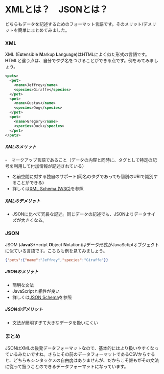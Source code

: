 # XMLとは？　JSONとは？

どちらもデータを記述するためのフォーマット言語です。そのメリット/デメリットを簡単にまとめてみました。

### XML
XML (E**x**tensible **M**arkup **L**anguage)はHTMLによく似た形式の言語です。HTMLと違う点は、自分でタグ名をつけることができる点です。例をみてみましょう。
```xml
<pets>
  <pet>
    <name>Jeffrey</name>
    <species>Giraffe</species>
  </pet>
  <pet>
    <name>Gustav</name>
    <species>Dog</species>
  </pet>
  <pet>
    <name>Gregory</name>
    <species>Duck</species>
  </pet>
</pets>
```
##### XMLのメリット

-　マークアップ言語であること（データの内容と同時に、タグとして特定の記号を利用して付加情報が記述されている）
- 名前空間に対する独自のサポート(同名のタグであっても個別のURIで識別することができる)
- 詳しくは[XML Schema (W3C)](https://en.wikipedia.org/wiki/XML_Schema_(W3C))を参照

##### XMLのデメリット

- JSONに比べて冗長な記述。同じデータの記述でも、JSONよりデータサイズが大きくなる。

### JSON
JSOM (**Java**S**cript **O**bject **N**otation)はデータ形式がJavaSctiptオブジェクトに似ている言語です。こちらも例を見てみましょう。

```json
{"pets":{"name":"Jeffrey","species":"Giraffe"}}
```

##### JSONのメリット

- 簡明な文法
- JavaScriptと相性が良い
- 詳しくは[JSON Schema](http://json-schema.org/)を参照

##### JSONのデメリット

- 文法が簡明すぎて大きなデータを扱いにくい


### まとめ
JSONはXMLの後発データフォーマットなので、基本的にはより扱いやすくなっているみたいですね。さらにその前のデータフォーマットであるCSVからすると、どちらもシンタックスの自由度はありませんが、だからこそ誰もがその文法に従って扱うことのできるデータフォーマットになっています。
